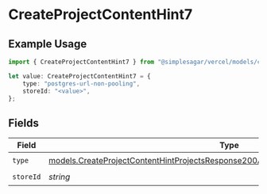 # CreateProjectContentHint7

## Example Usage

```typescript
import { CreateProjectContentHint7 } from "@simplesagar/vercel/models/createprojectop.js";

let value: CreateProjectContentHint7 = {
    type: "postgres-url-non-pooling",
    storeId: "<value>",
};
```

## Fields

| Field                                                                                                                                                                              | Type                                                                                                                                                                               | Required                                                                                                                                                                           | Description                                                                                                                                                                        |
| ---------------------------------------------------------------------------------------------------------------------------------------------------------------------------------- | ---------------------------------------------------------------------------------------------------------------------------------------------------------------------------------- | ---------------------------------------------------------------------------------------------------------------------------------------------------------------------------------- | ---------------------------------------------------------------------------------------------------------------------------------------------------------------------------------- |
| `type`                                                                                                                                                                             | [models.CreateProjectContentHintProjectsResponse200ApplicationJSONResponseBodyEnvType](../models/createprojectcontenthintprojectsresponse200applicationjsonresponsebodyenvtype.md) | :heavy_check_mark:                                                                                                                                                                 | N/A                                                                                                                                                                                |
| `storeId`                                                                                                                                                                          | *string*                                                                                                                                                                           | :heavy_check_mark:                                                                                                                                                                 | N/A                                                                                                                                                                                |